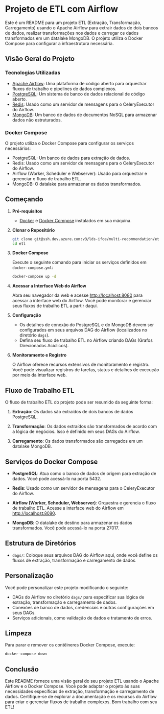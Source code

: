 # Projeto de ETL com Airflow

Este é um README para um projeto ETL (Extração, Transformação, Carregamento) usando o Apache Airflow para extrair dados de dois bancos de dados, realizar transformações nos dados e carregar os dados transformados em um datalake MongoDB. O projeto utiliza o Docker Compose para configurar a infraestrutura necessária.

## Visão Geral do Projeto

### Tecnologias Utilizadas

- [Apache Airflow](https://airflow.apache.org/): Uma plataforma de código aberto para orquestrar fluxos de trabalho e pipelines de dados complexos.
- [PostgreSQL](https://www.postgresql.org/): Um sistema de banco de dados relacional de código aberto.
- [Redis](https://redis.io/): Usado como um servidor de mensagens para o CeleryExecutor do Airflow.
- [MongoDB](https://www.mongodb.com/): Um banco de dados de documentos NoSQL para armazenar dados não estruturados.

### Docker Compose

O projeto utiliza o Docker Compose para configurar os serviços necessários:

- PostgreSQL: Um banco de dados para extração de dados.
- Redis: Usado como um servidor de mensagens para o CeleryExecutor do Airflow.
- Airflow (Worker, Scheduler e Webserver): Usado para orquestrar e gerenciar o fluxo de trabalho ETL.
- MongoDB: O datalake para armazenar os dados transformados.

## Começando

1. **Pré-requisitos**

   - [Docker](https://www.docker.com/) e [Docker Compose](https://docs.docker.com/compose/install/) instalados em sua máquina.

2. **Clonar o Repositório**

   ```bash
   git clone git@ssh.dev.azure.com:v3/lds-ifce/multi-recommendation/etl
   cd etl
   ```

3. **Docker Compose**

   Execute o seguinte comando para iniciar os serviços definidos em `docker-compose.yml`:

   ```bash
   docker-compose up -d
   ```

4. **Acessar a Interface Web do Airflow**

   Abra seu navegador da web e acesse [http://localhost:8080](http://localhost:8080) para acessar a interface web do Airflow. Você pode monitorar e gerenciar seus fluxos de trabalho ETL a partir daqui.

5. **Configuração**

   - Os detalhes de conexão do PostgreSQL e do MongoDB devem ser configurados em seus arquivos DAG do Airflow (localizados no diretório `dags`).
   - Defina seu fluxo de trabalho ETL no Airflow criando DAGs (Grafos Direcionados Acíclicos).

6. **Monitoramento e Registro**

   O Airflow oferece recursos extensivos de monitoramento e registro. Você pode visualizar registros de tarefas, status e detalhes de execução por meio da interface web.

## Fluxo de Trabalho ETL

O fluxo de trabalho ETL do projeto pode ser resumido da seguinte forma:

1. **Extração**: Os dados são extraídos de dois bancos de dados PostgreSQL.

2. **Transformação**: Os dados extraídos são transformados de acordo com a lógica de negócios. Isso é definido em seus DAGs do Airflow.

3. **Carregamento**: Os dados transformados são carregados em um datalake MongoDB.

## Serviços do Docker Compose

- **PostgreSQL**: Atua como o banco de dados de origem para extração de dados. Você pode acessá-lo na porta 5432.

- **Redis**: Usado como um servidor de mensagens para o CeleryExecutor do Airflow.

- **Airflow (Worker, Scheduler, Webserver)**: Orquestra e gerencia o fluxo de trabalho ETL. Acesse a interface web do Airflow em [http://localhost:8080](http://localhost:8080).

- **MongoDB**: O datalake de destino para armazenar os dados transformados. Você pode acessá-lo na porta 27017.

## Estrutura de Diretórios

- `dags/`: Coloque seus arquivos DAG do Airflow aqui, onde você define os fluxos de extração, transformação e carregamento de dados.

## Personalização

Você pode personalizar este projeto modificando o seguinte:

- DAGs do Airflow no diretório `dags/` para especificar sua lógica de extração, transformação e carregamento de dados.
- Conexões de banco de dados, credenciais e outras configurações em seus DAGs.
- Serviços adicionais, como validação de dados e tratamento de erros.

## Limpeza

Para parar e remover os contêineres Docker Compose, execute:

```bash
docker-compose down
```

## Conclusão

Este README fornece uma visão geral do seu projeto ETL usando o Apache Airflow e o Docker Compose. Você pode adaptar o projeto às suas necessidades específicas de extração, transformação e carregamento de dados. Certifique-se de explorar a documentação e os recursos do Airflow para criar e gerenciar fluxos de trabalho complexos. Bom trabalho com seu ETL!